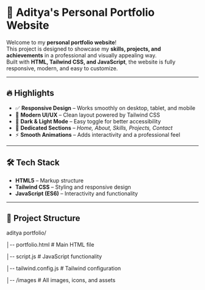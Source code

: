 # 🌟 Aditya's Personal Portfolio Website  

Welcome to my **personal portfolio website**!  
This project is designed to showcase my **skills, projects, and achievements** in a professional and visually appealing way.  
Built with **HTML, Tailwind CSS, and JavaScript**, the website is fully responsive, modern, and easy to customize.  

---

## 🔥 Highlights  

- ✅ **Responsive Design** – Works smoothly on desktop, tablet, and mobile  
- 🎨 **Modern UI/UX** – Clean layout powered by Tailwind CSS  
- 🌙 **Dark & Light Mode** – Easy toggle for better accessibility  
- 📂 **Dedicated Sections** – *Home, About, Skills, Projects, Contact*  
- ⚡ **Smooth Animations** – Adds interactivity and a professional feel  

---

## 🛠️ Tech Stack  

- **HTML5** – Markup structure  
- **Tailwind CSS** – Styling and responsive design  
- **JavaScript (ES6)** – Interactivity and functionality  

---

## 📂 Project Structure  

aditya portfolio/

│-- portfolio.html # Main HTML file

│-- script.js # JavaScript functionality

│-- tailwind.config.js # Tailwind configuration

│-- /images # All images, icons, and assets
